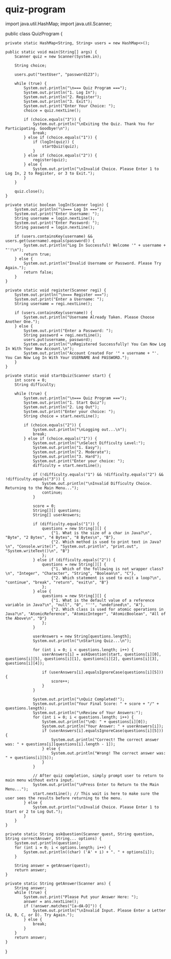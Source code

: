 # quiz-program
import java.util.HashMap;
import java.util.Scanner;

public class QuizProgram {

    private static HashMap<String, String> users = new HashMap<>();

    public static void main(String[] args) {
        Scanner quiz = new Scanner(System.in);
        
        String choice;

        users.put("testUser", "password123");

        while (true) {
            System.out.println("\n=== Quiz Program ===");
            System.out.println("1. Log In");
            System.out.println("2. Register");
            System.out.println("3. Exit");
            System.out.print("Enter Your Choice: ");
            choice = quiz.nextLine();

            if (choice.equals("3")) {
                System.out.println("\nExiting the Quiz. Thank You for Participating. Goodbye!\n");
                break;
            } else if (choice.equals("1")) {
                if (logIn(quiz)) {
                    startQuiz(quiz);
                }
            } else if (choice.equals("2")) {
                register(quiz);
            } else {
                System.out.println("\nInvalid Choice. Please Enter 1 to Log In, 2 to Register, or 3 to Exit.");
            }
        }

        quiz.close();
    }

    private static boolean logIn(Scanner login) {
        System.out.println("\n=== Log In ===");
        System.out.print("Enter Username: ");
        String username = login.nextLine();
        System.out.print("Enter Password: ");
        String password = login.nextLine();

        if (users.containsKey(username) && users.get(username).equals(password)) {
            System.out.println("Log In Successful! Welcome '" + username + "'!\n");
            return true;
        } else {
            System.out.println("Invalid Username or Password. Please Try Again.");
            return false;
        }
    }

    private static void register(Scanner regi) {
        System.out.println("\n=== Register ===");
        System.out.print("Enter a Username: ");
        String username = regi.nextLine();

        if (users.containsKey(username)) {
            System.out.println("Username Already Taken. Please Choose Another One.");
        } else {
            System.out.print("Enter a Password: ");
            String password = regi.nextLine();
            users.put(username, password);
            System.out.println("\nRegistered Successfully! You Can Now Log In With Your New Account.\n");
            System.out.println("Account Created For '" + username + "'. You Can Now Log In With Your USERNAME And PASSWORD.");
        }
    }

    private static void startQuiz(Scanner start) {
        int score = 0;
        String difficulty;

        while (true) {
            System.out.println("\n=== Quiz Program ===");
            System.out.println("1. Start Quiz");
            System.out.println("2. Log Out");
            System.out.print("Enter your choice: ");
            String choice = start.nextLine();

            if (choice.equals("2")) {
                System.out.println("\nLogging out...\n");
                break;
            } else if (choice.equals("1")) {
                System.out.println("\nSelect Difficulty Level:");
                System.out.println("1. Easy");
                System.out.println("2. Moderate");
                System.out.println("3. Hard");
                System.out.print("Enter your choice: ");
                difficulty = start.nextLine();

                if (!difficulty.equals("1") && !difficulty.equals("2") && !difficulty.equals("3")) {
                    System.out.println("\nInvalid Difficulty Choice. Returning to the Main Menu...");
                    continue;
                }

                score = 0;
                String[][] questions;
                String[] userAnswers;

                if (difficulty.equals("1")) {
                    questions = new String[][] {
                        {"1. What is the size of a char in Java?\n", "Byte", "2 Bytes", "4 Bytes", "8 Bytes\n", "B"},
                        {"2. Which method is used to print text in Java?\n", "Console.write()", "System.out.println", "print.out", "System.writeText()\n", "B"}
                    };
                } else if (difficulty.equals("2")) {
                    questions = new String[][] {
                        {"1. Which of the following is not wrapper class?\n", "Integer", "Character", "String", "Boolean\n", "C"},
                        {"2. Which statement is used to exit a loop?\n", "continue", "break", "return", "exit\n", "B"}
                    };
                } else {
                    questions = new String[][] {
                        {"1. What is the default value of a reference variable in Java?\n", "null", "0", "''", "undefined\n", "A"},
                        {"2. Which class is used for atomic operations in Java?\n", "AtomicReference", "AtomicInteger", "AtomicBoolean", "All of the Above\n", "D"}
                    };
                }

                userAnswers = new String[questions.length];
                System.out.println("\nStarting Quiz...\n");

                for (int i = 0; i < questions.length; i++) {
                    userAnswers[i] = askQuestion(start, questions[i][0], questions[i][5], questions[i][1], questions[i][2], questions[i][3], questions[i][4]);

                    if (userAnswers[i].equalsIgnoreCase(questions[i][5])) {
                        score++;
                    }
                }

                System.out.println("\nQuiz Completed!");
                System.out.println("Your Final Score: " + score + "/" + questions.length);
                System.out.println("\nReview of Your Answers:");
                for (int i = 0; i < questions.length; i++) {
                    System.out.println("\nQ: " + questions[i][0]);
                    System.out.println("Your Answer: " + userAnswers[i]);
                    if (userAnswers[i].equalsIgnoreCase(questions[i][5])) {
                        System.out.println("Correct! The correct answer was: " + questions[i][questions[i].length - 1]);
                    } else {
                        System.out.println("Wrong! The correct answer was: " + questions[i][5]);
                    }
                }

                // After quiz completion, simply prompt user to return to main menu without extra input.
                System.out.println("\nPress Enter to Return to the Main Menu...");
                start.nextLine(); // This wait is here to make sure the user sees the results before returning to the menu.
            } else {
                System.out.println("\nInvalid Choice. Please Enter 1 to Start or 2 to Log Out.");
            }
        }
    }

    private static String askQuestion(Scanner quest, String question, String correctAnswer, String... options) {
        System.out.println(question);
        for (int i = 0; i < options.length; i++) {
            System.out.println((char) ('A' + i) + ". " + options[i]);
        }

        String answer = getAnswer(quest);
        return answer;
    }

    private static String getAnswer(Scanner ans) {
        String answer;
        while (true) {
            System.out.print("Please Put your Answer Here: ");
            answer = ans.nextLine();
            if (!answer.matches("[a-dA-D]")) {
                System.out.println("\nInvalid Input. Please Enter a Letter (A, B, C, or D). Try Again.");
            } else {
                break;
            }
        }
        return answer;
    }
}
